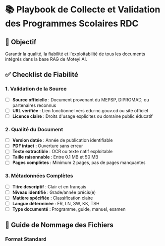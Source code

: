 # 📚 Playbook de Collecte et Validation des Programmes Scolaires RDC

## 🎯 Objectif
Garantir la qualité, la fiabilité et l'exploitabilité de tous les documents intégrés dans la base RAG de Moteyi AI.

## ✅ Checklist de Fiabilité

### 1. Validation de la Source
- [ ] **Source officielle** : Document provenant du MEPSP, DIPROMAD, ou partenaires reconnus
- [ ] **URL vérifiée** : Lien fonctionnel vers edu-nc.gouv.cd ou site officiel
- [ ] **Licence claire** : Droits d'usage explicites ou domaine public éducatif

### 2. Qualité du Document
- [ ] **Version datée** : Année de publication identifiable
- [ ] **PDF intact** : Ouverture sans erreur
- [ ] **Texte extractible** : OCR ou texte natif exploitable
- [ ] **Taille raisonnable** : Entre 0.1 MB et 50 MB
- [ ] **Pages complètes** : Minimum 2 pages, pas de pages manquantes

### 3. Métadonnées Complètes
- [ ] **Titre descriptif** : Clair et en français
- [ ] **Niveau identifié** : Grade/année précis(e)
- [ ] **Matière spécifiée** : Classification claire
- [ ] **Langue déterminée** : FR, LN, SW, KK, TSH
- [ ] **Type documenté** : Programme, guide, manuel, examen

## 📝 Guide de Nommage des Fichiers

### Format Standard
